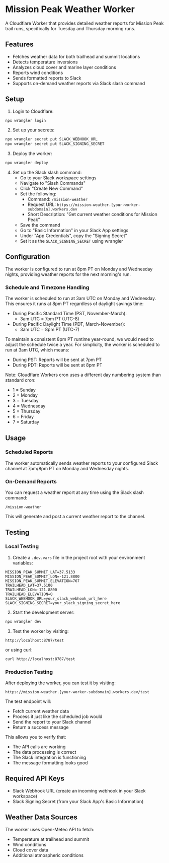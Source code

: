 # Mission Peak Weather Worker

A Cloudflare Worker that provides detailed weather reports for Mission Peak trail runs, specifically for Tuesday and Thursday morning runs.

## Features

- Fetches weather data for both trailhead and summit locations
- Detects temperature inversions
- Analyzes cloud cover and marine layer conditions
- Reports wind conditions
- Sends formatted reports to Slack
- Supports on-demand weather reports via Slack slash command

## Setup

1. Login to Cloudflare:
```bash
npx wrangler login
```

2. Set up your secrets:
```bash
npx wrangler secret put SLACK_WEBHOOK_URL
npx wrangler secret put SLACK_SIGNING_SECRET
```

3. Deploy the worker:
```bash
npx wrangler deploy
```

4. Set up the Slack slash command:
   - Go to your Slack workspace settings
   - Navigate to "Slash Commands"
   - Click "Create New Command"
   - Set the following:
     - Command: `/mission-weather`
     - Request URL: `https://mission-weather.[your-worker-subdomain].workers.dev`
     - Short Description: "Get current weather conditions for Mission Peak"
   - Save the command
   - Go to "Basic Information" in your Slack App settings
   - Under "App Credentials", copy the "Signing Secret"
   - Set it as the `SLACK_SIGNING_SECRET` using wrangler

## Configuration

The worker is configured to run at 8pm PT on Monday and Wednesday nights, providing weather reports for the next morning's run.

### Schedule and Timezone Handling

The worker is scheduled to run at 3am UTC on Monday and Wednesday. This ensures it runs at 8pm PT regardless of daylight savings time:

- During Pacific Standard Time (PST, November-March):
  - 3am UTC = 7pm PT (UTC-8)
- During Pacific Daylight Time (PDT, March-November):
  - 3am UTC = 8pm PT (UTC-7)

To maintain a consistent 8pm PT runtime year-round, we would need to adjust the schedule twice a year. For simplicity, the worker is scheduled to run at 3am UTC, which means:
- During PST: Reports will be sent at 7pm PT
- During PDT: Reports will be sent at 8pm PT

Note: Cloudflare Workers cron uses a different day numbering system than standard cron:
- 1 = Sunday
- 2 = Monday
- 3 = Tuesday
- 4 = Wednesday
- 5 = Thursday
- 6 = Friday
- 7 = Saturday

## Usage

### Scheduled Reports
The worker automatically sends weather reports to your configured Slack channel at 7pm/8pm PT on Monday and Wednesday nights.

### On-Demand Reports
You can request a weather report at any time using the Slack slash command:
```
/mission-weather
```
This will generate and post a current weather report to the channel.

## Testing

### Local Testing

1. Create a `.dev.vars` file in the project root with your environment variables:
```
MISSION_PEAK_SUMMIT_LAT=37.5133
MISSION_PEAK_SUMMIT_LON=-121.8800
MISSION_PEAK_SUMMIT_ELEVATION=767
TRAILHEAD_LAT=37.5100
TRAILHEAD_LON=-121.8800
TRAILHEAD_ELEVATION=0
SLACK_WEBHOOK_URL=your_slack_webhook_url_here
SLACK_SIGNING_SECRET=your_slack_signing_secret_here
```

2. Start the development server:
```bash
npx wrangler dev
```

3. Test the worker by visiting:
```
http://localhost:8787/test
```
or using curl:
```bash
curl http://localhost:8787/test
```

### Production Testing

After deploying the worker, you can test it by visiting:
```
https://mission-weather.[your-worker-subdomain].workers.dev/test
```

The test endpoint will:
- Fetch current weather data
- Process it just like the scheduled job would
- Send the report to your Slack channel
- Return a success message

This allows you to verify that:
- The API calls are working
- The data processing is correct
- The Slack integration is functioning
- The message formatting looks good

## Required API Keys

- Slack Webhook URL (create an incoming webhook in your Slack workspace)
- Slack Signing Secret (from your Slack App's Basic Information)

## Weather Data Sources

The worker uses Open-Meteo API to fetch:
- Temperature at trailhead and summit
- Wind conditions
- Cloud cover data
- Additional atmospheric conditions 